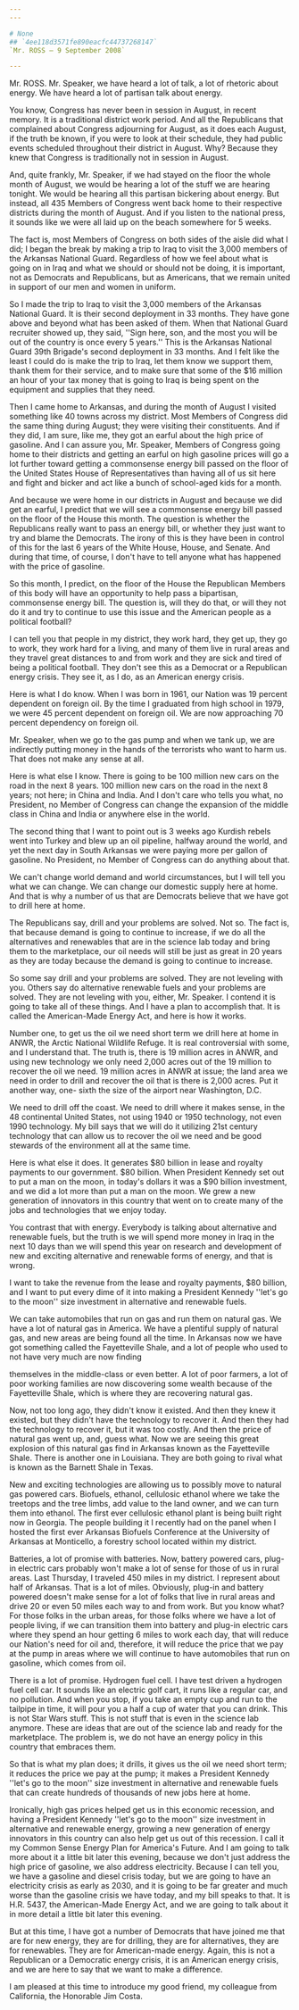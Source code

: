 ```yaml
---
---

# None
## `4ee118d3571fe890eacfc44737268147`
`Mr. ROSS — 9 September 2008`

---
```



Mr. ROSS. Mr. Speaker, we have heard a lot of talk, a lot of rhetoric 
about energy. We have heard a lot of partisan talk about energy.

You know, Congress has never been in session in August, in recent 
memory. It is a traditional district work period. And all the 
Republicans that complained about Congress adjourning for August, as it 
does each August, if the truth be known, if you were to look at their 
schedule, they had public events scheduled throughout their district in 
August. Why? Because they knew that Congress is traditionally not in 
session in August.

And, quite frankly, Mr. Speaker, if we had stayed on the floor the 
whole month of August, we would be hearing a lot of the stuff we are 
hearing tonight. We would be hearing all this partisan bickering about 
energy. But instead, all 435 Members of Congress went back home to 
their respective districts during the month of August. And if you 
listen to the national press, it sounds like we were all laid up on the 
beach somewhere for 5 weeks.

The fact is, most Members of Congress on both sides of the aisle did 
what I did; I began the break by making a trip to Iraq to visit the 
3,000 members of the Arkansas National Guard. Regardless of how we feel 
about what is going on in Iraq and what we should or should not be 
doing, it is important, not as Democrats and Republicans, but as 
Americans, that we remain united in support of our men and women in 
uniform.

So I made the trip to Iraq to visit the 3,000 members of the Arkansas 
National Guard. It is their second deployment in 33 months. They have 
gone above and beyond what has been asked of them. When that National 
Guard recruiter showed up, they said, ''Sign here, son, and the most 
you will be out of the country is once every 5 years.'' This is the 
Arkansas National Guard 39th Brigade's second deployment in 33 months. 
And I felt like the least I could do is make the trip to Iraq, let them 
know we support them, thank them for their service, and to make sure 
that some of the $16 million an hour of your tax money that is going to 
Iraq is being spent on the equipment and supplies that they need.

Then I came home to Arkansas, and during the month of August I 
visited something like 40 towns across my district. Most Members of 
Congress did the same thing during August; they were visiting their 
constituents. And if they did, I am sure, like me, they got an earful 
about the high price of gasoline. And I can assure you, Mr. Speaker, 
Members of Congress going home to their districts and getting an earful 
on high gasoline prices will go a lot further toward getting a 
commonsense energy bill passed on the floor of the United States House 
of Representatives than having all of us sit here and fight and bicker 
and act like a bunch of school-aged kids for a month.

And because we were home in our districts in August and because we 
did get an earful, I predict that we will see a commonsense energy bill 
passed on the floor of the House this month. The question is whether 
the Republicans really want to pass an energy bill, or whether they 
just want to try and blame the Democrats. The irony of this is they 
have been in control of this for the last 6 years of the White House, 
House, and Senate. And during that time, of course, I don't have to 
tell anyone what has happened with the price of gasoline.

So this month, I predict, on the floor of the House the Republican 
Members of this body will have an opportunity to help pass a 
bipartisan, commonsense energy bill. The question is, will they do 
that, or will they not do it and try to continue to use this issue and 
the American people as a political football?

I can tell you that people in my district, they work hard, they get 
up, they go to work, they work hard for a living, and many of them live 
in rural areas and they travel great distances to and from work and 
they are sick and tired of being a political football. They don't see 
this as a Democrat or a Republican energy crisis. They see it, as I do, 
as an American energy crisis.

Here is what I do know. When I was born in 1961, our Nation was 19 
percent dependent on foreign oil. By the time I graduated from high 
school in 1979, we were 45 percent dependent on foreign oil. We are now 
approaching 70 percent dependency on foreign oil.

Mr. Speaker, when we go to the gas pump and when we tank up, we are 
indirectly putting money in the hands of the terrorists who want to 
harm us. That does not make any sense at all.

Here is what else I know. There is going to be 100 million new cars 
on the road in the next 8 years. 100 million new cars on the road in 
the next 8 years; not here; in China and India. And I don't care who 
tells you what, no President, no Member of Congress can change the 
expansion of the middle class in China and India or anywhere else in 
the world.

The second thing that I want to point out is 3 weeks ago Kurdish 
rebels went into Turkey and blew up an oil pipeline, halfway around the 
world, and yet the next day in South Arkansas we were paying more per 
gallon of gasoline. No President, no Member of Congress can do anything 
about that.

We can't change world demand and world circumstances, but I will tell 
you what we can change. We can change our domestic supply here at home. 
And that is why a number of us that are Democrats believe that we have 
got to drill here at home.

The Republicans say, drill and your problems are solved. Not so. The 
fact is, that because demand is going to continue to increase, if we do 
all the alternatives and renewables that are in the science lab today 
and bring them to the marketplace, our oil needs will still be just as 
great in 20 years as they are today because the demand is going to 
continue to increase.

So some say drill and your problems are solved. They are not leveling 
with you. Others say do alternative renewable fuels and your problems 
are solved. They are not leveling with you, either, Mr. Speaker. I 
contend it is going to take all of these things. And I have a plan to 
accomplish that. It is called the American-Made Energy Act, and here is 
how it works.


Number one, to get us the oil we need short term we drill here at 
home in ANWR, the Arctic National Wildlife Refuge. It is real 
controversial with some, and I understand that. The truth is, there is 
19 million acres in ANWR, and using new technology we only need 2,000 
acres out of the 19 million to recover the oil we need. 19 million 
acres in ANWR at issue; the land area we need in order to drill and 
recover the oil that is there is 2,000 acres. Put it another way, one-
sixth the size of the airport near Washington, D.C.

We need to drill off the coast. We need to drill where it makes 
sense, in the 48 continental United States, not using 1940 or 1950 
technology, not even 1990 technology. My bill says that we will do it 
utilizing 21st century technology that can allow us to recover the oil 
we need and be good stewards of the environment all at the same time.

Here is what else it does. It generates $80 billion in lease and 
royalty payments to our government. $80 billion. When President Kennedy 
set out to put a man on the moon, in today's dollars it was a $90 
billion investment, and we did a lot more than put a man on the moon. 
We grew a new generation of innovators in this country that went on to 
create many of the jobs and technologies that we enjoy today.

You contrast that with energy. Everybody is talking about alternative 
and renewable fuels, but the truth is we will spend more money in Iraq 
in the next 10 days than we will spend this year on research and 
development of new and exciting alternative and renewable forms of 
energy, and that is wrong.

I want to take the revenue from the lease and royalty payments, $80 
billion, and I want to put every dime of it into making a President 
Kennedy ''let's go to the moon'' size investment in alternative and 
renewable fuels.

We can take automobiles that run on gas and run them on natural gas. 
We have a lot of natural gas in America. We have a plentiful supply of 
natural gas, and new areas are being found all the time. In Arkansas 
now we have got something called the Fayetteville Shale, and a lot of 
people who used to not have very much are now finding


themselves in the middle-class or even better. A lot of poor farmers, a 
lot of poor working families are now discovering some wealth because of 
the Fayetteville Shale, which is where they are recovering natural gas.

Now, not too long ago, they didn't know it existed. And then they 
knew it existed, but they didn't have the technology to recover it. And 
then they had the technology to recover it, but it was too costly. And 
then the price of natural gas went up, and, guess what. Now we are 
seeing this great explosion of this natural gas find in Arkansas known 
as the Fayetteville Shale. There is another one in Louisiana. They are 
both going to rival what is known as the Barnett Shale in Texas.

New and exciting technologies are allowing us to possibly move to 
natural gas powered cars. Biofuels, ethanol, cellulosic ethanol where 
we take the treetops and the tree limbs, add value to the land owner, 
and we can turn them into ethanol. The first ever cellulosic ethanol 
plant is being built right now in Georgia. The people building it I 
recently had on the panel when I hosted the first ever Arkansas 
Biofuels Conference at the University of Arkansas at Monticello, a 
forestry school located within my district.

Batteries, a lot of promise with batteries. Now, battery powered 
cars, plug-in electric cars probably won't make a lot of sense for 
those of us in rural areas. Last Thursday, I traveled 450 miles in my 
district. I represent about half of Arkansas. That is a lot of miles. 
Obviously, plug-in and battery powered doesn't make sense for a lot of 
folks that live in rural areas and drive 20 or even 50 miles each way 
to and from work. But you know what? For those folks in the urban 
areas, for those folks where we have a lot of people living, if we can 
transition them into battery and plug-in electric cars where they spend 
an hour getting 6 miles to work each day, that will reduce our Nation's 
need for oil and, therefore, it will reduce the price that we pay at 
the pump in areas where we will continue to have automobiles that run 
on gasoline, which comes from oil.

There is a lot of promise. Hydrogen fuel cell. I have test driven a 
hydrogen fuel cell car. It sounds like an electric golf cart, it runs 
like a regular car, and no pollution. And when you stop, if you take an 
empty cup and run to the tailpipe in time, it will pour you a half a 
cup of water that you can drink. This is not Star Wars stuff. This is 
not stuff that is even in the science lab anymore. These are ideas that 
are out of the science lab and ready for the marketplace. The problem 
is, we do not have an energy policy in this country that embraces them.

So that is what my plan does; it drills, it gives us the oil we need 
short term; it reduces the price we pay at the pump; it makes a 
President Kennedy ''let's go to the moon'' size investment in 
alternative and renewable fuels that can create hundreds of thousands 
of new jobs here at home.

Ironically, high gas prices helped get us in this economic recession, 
and having a President Kennedy ''let's go to the moon'' size investment 
in alternative and renewable energy, growing a new generation of energy 
innovators in this country can also help get us out of this recession. 
I call it my Common Sense Energy Plan for America's Future. And I am 
going to talk more about it a little bit later this evening, because we 
don't just address the high price of gasoline, we also address 
electricity. Because I can tell you, we have a gasoline and diesel 
crisis today, but we are going to have an electricity crisis as early 
as 2030, and it is going to be far greater and much worse than the 
gasoline crisis we have today, and my bill speaks to that. It is H.R. 
5437, the American-Made Energy Act, and we are going to talk about it 
in more detail a little bit later this evening.

But at this time, I have got a number of Democrats that have joined 
me that are for new energy, they are for drilling, they are for 
alternatives, they are for renewables. They are for American-made 
energy. Again, this is not a Republican or a Democratic energy crisis, 
it is an American energy crisis, and we are here to say that we want to 
make a difference.

I am pleased at this time to introduce my good friend, my colleague 
from California, the Honorable Jim Costa.